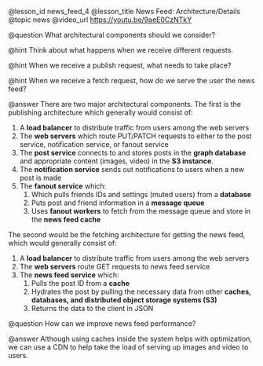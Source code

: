 @lesson_id
news_feed_4
@lesson_title
News Feed: Architecture/Details
@topic
news
@video_url
https://youtu.be/9aeE0CzNTkY

@question
What architectural components should we consider?

@hint
Think about what happens when we receive different requests.

@hint
When we receive a publish request, what needs to take place?

@hint
When we receive a fetch request, how do we serve the user the news feed?

@answer
There are two major architectural components. The first is the publishing architecture which generally would consist of:
1. A **load balancer** to distribute traffic from users among the web servers
2. The **web servers** which route PUT/PATCH requests to either to the post service, notification service, or fanout service
3. The **post service** connects to and stores posts in the **graph database** and appropriate content (images, video) in the **S3 instance**.
4. The **notification service** sends out notifications to users when a new post is made
5. The **fanout service** which:
    1. Which pulls friends IDs and settings (muted users) from a **database**
    3. Puts post and friend information in a **message queue**
    2. Uses **fanout workers** to fetch from the message queue and store in the **news feed cache**

The second would be the fetching architecture for getting the news feed, which would generally consist of:
1. A **load balancer** to distribute traffic from users among the web servers
2. The **web servers** route GET requests to news feed service
3. The **news feed service** which:
    1. Pulls the post ID from a **cache**
    2. Hydrates the post by pulling the necessary data from other **caches, databases, and distributed object storage systems (S3)**
    3. Returns the data to the client in JSON

@question
How can we improve news feed performance?

@answer
Although using caches inside the system helps with optimization, we can use a CDN to help take the load of serving up images and video to users.